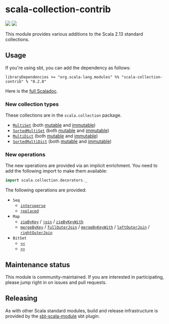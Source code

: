 # scala-collection-contrib

[<img src="https://travis-ci.org/scala/scala-collection-contrib.svg?branch=master"/>](https://travis-ci.org/scala/scala-collection-contrib)
[<img src="https://img.shields.io/maven-central/v/org.scala-lang.modules/scala-collection-contrib_2.13.svg?label=scala+2.13"/>](http://search.maven.org/#search%7Cga%7C1%7Cg%3Aorg.scala-lang.modules%20a%3Ascala-collection-contrib_2.13)

This module provides various additions to the Scala 2.13 standard collections.

## Usage

If you're using sbt, you can add the dependency as follows:

```
libraryDependencies += "org.scala-lang.modules" %% "scala-collection-contrib" % "0.2.0"
```

Here is the [full Scaladoc](https://static.javadoc.io/org.scala-lang.modules/scala-collection-contrib_2.13/0.2.0/scala/collection/index.html).

### New collection types

These collections are in the `scala.collection` package.

- [`MultiSet`](https://static.javadoc.io/org.scala-lang.modules/scala-collection-contrib_2.13/0.2.0/scala/collection/MultiSet.html) (both [mutable](https://static.javadoc.io/org.scala-lang.modules/scala-collection-contrib_2.13/0.2.0/scala/collection/mutable/MultiSet.html) and [immutable](https://static.javadoc.io/org.scala-lang.modules/scala-collection-contrib_2.13/0.2.0/scala/collection/immutable/MultiSet.html))
- [`SortedMultiSet`](https://static.javadoc.io/org.scala-lang.modules/scala-collection-contrib_2.13/0.2.0/scala/collection/SortedMultiSet.html) (both [mutable](https://static.javadoc.io/org.scala-lang.modules/scala-collection-contrib_2.13/0.2.0/scala/collection/mutable/SortedMultiSet.html) and [immutable](https://static.javadoc.io/org.scala-lang.modules/scala-collection-contrib_2.13/0.2.0/scala/collection/immutable/SortedMultiSet.html))
- [`MultiDict`](https://static.javadoc.io/org.scala-lang.modules/scala-collection-contrib_2.13/0.2.0/scala/collection/MultiDict.html) (both [mutable](https://static.javadoc.io/org.scala-lang.modules/scala-collection-contrib_2.13/0.2.0/scala/collection/mutable/MultiDict.html) and [immutable](https://static.javadoc.io/org.scala-lang.modules/scala-collection-contrib_2.13/0.2.0/scala/collection/immutable/MultiDict.html))
- [`SortedMultiDict`](https://static.javadoc.io/org.scala-lang.modules/scala-collection-contrib_2.13/0.2.0/scala/collection/SortedMultiDict.html) (both [mutable](https://static.javadoc.io/org.scala-lang.modules/scala-collection-contrib_2.13/0.2.0/scala/collection/mutable/SortedMultiDict.html) and [immutable](https://static.javadoc.io/org.scala-lang.modules/scala-collection-contrib_2.13/0.2.0/scala/collection/immutable/SortedMultiDict.html))

### New operations

The new operations are provided via an implicit enrichment. You need to add the following
import to make them available:

```scala
import scala.collection.decorators._
```

The following operations are provided:

- `Seq`
    - [`intersperse`](https://static.javadoc.io/org.scala-lang.modules/scala-collection-contrib_2.13/0.2.0/scala/collection/decorators/SeqDecorator.html#intersperse[B>:SeqDecorator.this.seq.A,That]\(start:B,sep:B,end:B\)\(implicitbf:scala.collection.BuildFrom[C,B,That]\):That)
    - [`replaced`](https://static.javadoc.io/org.scala-lang.modules/scala-collection-contrib_2.13/0.2.0/scala/collection/decorators/SeqDecorator.html#replaced[B>:SeqDecorator.this.seq.A,That]\(elem:B,replacement:B\)\(implicitbf:scala.collection.BuildFrom[C,B,That]\):That)
- `Map`
    - [`zipByKey`](https://static.javadoc.io/org.scala-lang.modules/scala-collection-contrib_2.13/0.2.0/scala/collection/decorators/MapDecorator.html#zipByKey[W,That]\(other:scala.collection.Map[MapDecorator.this.map.K,W]\)\(implicitbf:scala.collection.BuildFrom[C,\(MapDecorator.this.map.K,\(MapDecorator.this.map.V,W\)\),That]\):That) / [`join`](https://static.javadoc.io/org.scala-lang.modules/scala-collection-contrib_2.13/0.2.0/scala/collection/decorators/MapDecorator.html#join[W,That]\(other:scala.collection.Map[MapDecorator.this.map.K,W]\)\(implicitbf:scala.collection.BuildFrom[C,\(MapDecorator.this.map.K,\(MapDecorator.this.map.V,W\)\),That]\):That) / [`zipByKeyWith`](https://static.javadoc.io/org.scala-lang.modules/scala-collection-contrib_2.13/0.2.0/scala/collection/decorators/MapDecorator.html#zipByKeyWith[W,X,That]\(other:scala.collection.Map[MapDecorator.this.map.K,W]\)\(f:\(MapDecorator.this.map.V,W\)=>X\)\(implicitbf:scala.collection.BuildFrom[C,\(MapDecorator.this.map.K,X\),That]\):That)
    - [`mergeByKey`](https://static.javadoc.io/org.scala-lang.modules/scala-collection-contrib_2.13/0.2.0/scala/collection/decorators/MapDecorator.html#mergeByKey[W,That]\(other:scala.collection.Map[MapDecorator.this.map.K,W]\)\(implicitbf:scala.collection.BuildFrom[C,\(MapDecorator.this.map.K,\(Option[MapDecorator.this.map.V],Option[W]\)\),That]\):That) / [`fullOuterJoin`](https://static.javadoc.io/org.scala-lang.modules/scala-collection-contrib_2.13/0.2.0/scala/collection/decorators/MapDecorator.html#fullOuterJoin[W,That]\(other:scala.collection.Map[MapDecorator.this.map.K,W]\)\(implicitbf:scala.collection.BuildFrom[C,\(MapDecorator.this.map.K,\(Option[MapDecorator.this.map.V],Option[W]\)\),That]\):That) / [`mergeByKeyWith`](https://static.javadoc.io/org.scala-lang.modules/scala-collection-contrib_2.13/0.2.0/scala/collection/decorators/MapDecorator.html#mergeByKeyWith[W,X,That]\(other:scala.collection.Map[MapDecorator.this.map.K,W]\)\(f:PartialFunction[\(Option[MapDecorator.this.map.V],Option[W]\),X]\)\(implicitbf:scala.collection.BuildFrom[C,\(MapDecorator.this.map.K,X\),That]\):That) / [`leftOuterJoin`](https://static.javadoc.io/org.scala-lang.modules/scala-collection-contrib_2.13/0.2.0/scala/collection/decorators/MapDecorator.html#leftOuterJoin[W,That]\(other:scala.collection.Map[MapDecorator.this.map.K,W]\)\(implicitbf:scala.collection.BuildFrom[C,\(MapDecorator.this.map.K,\(MapDecorator.this.map.V,Option[W]\)\),That]\):That) / [`rightOuterJoin`](https://static.javadoc.io/org.scala-lang.modules/scala-collection-contrib_2.13/0.2.0/scala/collection/decorators/MapDecorator.html#rightOuterJoin[W,That]\(other:scala.collection.Map[MapDecorator.this.map.K,W]\)\(implicitbf:scala.collection.BuildFrom[C,\(MapDecorator.this.map.K,\(Option[MapDecorator.this.map.V],W\)\),That]\):That)
- `BitSet`
    - [`<<`](https://static.javadoc.io/org.scala-lang.modules/scala-collection-contrib_2.13/0.2.0/scala/collection/decorators/BitSetDecorator.html)
    - [`>>`](https://static.javadoc.io/org.scala-lang.modules/scala-collection-contrib_2.13/0.2.0/scala/collection/decorators/BitSetDecorator.html)

## Maintenance status

This module is community-maintained.  If you are interested in
participating, please jump right in on issues and pull requests.

## Releasing

As with other Scala standard modules, build and release infrastructure
is provided by the
[sbt-scala-module](https://github.com/scala/sbt-scala-module/) sbt
plugin.
